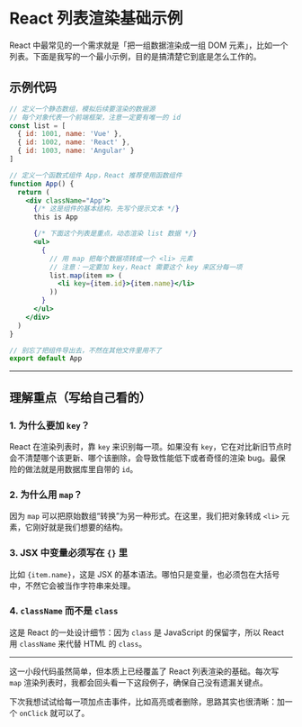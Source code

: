 # React 列表渲染基础示例

React 中最常见的一个需求就是「把一组数据渲染成一组 DOM 元素」，比如一个列表。下面是我写的一个最小示例，目的是搞清楚它到底是怎么工作的。

## 示例代码

```jsx
// 定义一个静态数组，模拟后续要渲染的数据源
// 每个对象代表一个前端框架，注意一定要有唯一的 id
const list = [
  { id: 1001, name: 'Vue' },
  { id: 1002, name: 'React' },
  { id: 1003, name: 'Angular' }
]

// 定义一个函数式组件 App，React 推荐使用函数组件
function App() {
  return (
    <div className="App">
      {/* 这是组件的基本结构，先写个提示文本 */}
      this is App

      {/* 下面这个列表是重点，动态渲染 list 数据 */}
      <ul>
        {
          // 用 map 把每个数据项转成一个 <li> 元素
          // 注意：一定要加 key，React 需要这个 key 来区分每一项
          list.map(item => (
            <li key={item.id}>{item.name}</li>
          ))
        }
      </ul>
    </div>
  )
}

// 别忘了把组件导出去，不然在其他文件里用不了
export default App
```

---

## 理解重点（写给自己看的）

### 1. 为什么要加 `key`？
React 在渲染列表时，靠 `key` 来识别每一项。如果没有 `key`，它在对比新旧节点时会不清楚哪个该更新、哪个该删除，会导致性能低下或者奇怪的渲染 bug。最保险的做法就是用数据库里自带的 `id`。

### 2. 为什么用 `map`？
因为 `map` 可以把原始数组“转换”为另一种形式。在这里，我们把对象转成 `<li>` 元素，它刚好就是我们想要的结构。

### 3. JSX 中变量必须写在 `{}` 里
比如 `{item.name}`，这是 JSX 的基本语法。哪怕只是变量，也必须包在大括号中，不然它会被当作字符串来处理。

### 4. `className` 而不是 `class`
这是 React 的一处设计细节：因为 `class` 是 JavaScript 的保留字，所以 React 用 `className` 来代替 HTML 的 `class`。

---

这一小段代码虽然简单，但本质上已经覆盖了 React 列表渲染的基础。每次写 `map` 渲染列表时，我都会回头看一下这段例子，确保自己没有遗漏关键点。

下次我想试试给每一项加点击事件，比如高亮或者删除，思路其实也很清晰：加一个 `onClick` 就可以了。

